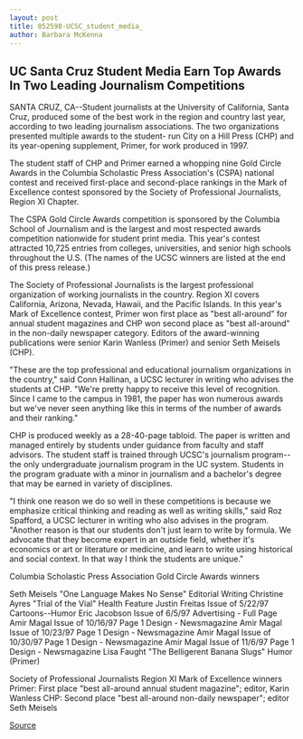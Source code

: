 ```yaml
---
layout: post
title: 052598-UCSC_student_media_
author: Barbara McKenna
---
```


## UC Santa Cruz Student Media Earn Top Awards In Two Leading Journalism Competitions

SANTA CRUZ, CA--Student journalists at the University of California, Santa Cruz, produced some of the best work in the region and country last year, according to two leading journalism associations. The two organizations presented multiple awards to the student- run City on a Hill Press (CHP) and its year-opening supplement, Primer, for work produced in 1997.

The student staff of CHP and Primer earned a whopping nine Gold Circle Awards in the Columbia Scholastic Press Association's (CSPA) national contest and received first-place and second-place rankings in the Mark of Excellence contest sponsored by the Society of Professional Journalists, Region XI Chapter.

The CSPA Gold Circle Awards competition is sponsored by the Columbia School of Journalism and is the largest and most respected awards competition nationwide for student print media. This year's contest attracted 10,725 entries from colleges, universities, and senior high schools throughout the U.S. (The names of the UCSC winners are listed at the end of this press release.)

The Society of Professional Journalists is the largest professional organization of working journalists in the country. Region XI covers California, Arizona, Nevada, Hawaii, and the Pacific Islands. In this year's Mark of Excellence contest, Primer won first place as "best all-around" for annual student magazines and CHP won second place as "best all-around" in the non-daily newspaper category. Editors of the award-winning publications were senior Karin Wanless (Primer) and senior Seth Meisels (CHP).

"These are the top professional and educational journalism organizations in the country," said Conn Hallinan, a UCSC lecturer in writing who advises the students at CHP. "We're pretty happy to receive this level of recognition. Since I came to the campus in 1981, the paper has won numerous awards but we've never seen anything like this in terms of the number of awards and their ranking."

CHP is produced weekly as a 28-40-page tabloid. The paper is written and managed entirely by students under guidance from faculty and staff advisors. The student staff is trained through UCSC's journalism program--the only undergraduate journalism program in the UC system. Students in the program graduate with a minor in journalism and a bachelor's degree that may be earned in variety of disciplines.

"I think one reason we do so well in these competitions is because we emphasize critical thinking and reading as well as writing skills," said Roz Spafford, a UCSC lecturer in writing who also advises in the program. "Another reason is that our students don't just learn to write by formula. We advocate that they become expert in an outside field, whether it's economics or art or literature or medicine, and learn to write using historical and social context. In that way I think the students are unique."

Columbia Scholastic Press Association Gold Circle Awards winners

Seth Meisels "One Language Makes No Sense" Editorial Writing Christine Ayres "Trial of the Vial" Health Feature Justin Freitas Issue of 5/22/97 Cartoons--Humor Eric Jacobson Issue of 6/5/97 Advertising - Full Page Amir Magal Issue of 10/16/97 Page 1 Design - Newsmagazine Amir Magal Issue of 10/23/97 Page 1 Design - Newsmagazine Amir Magal Issue of 10/30/97 Page 1 Design - Newsmagazine Amir Magal Issue of 11/6/97 Page 1 Design - Newsmagazine Lisa Faught "The Belligerent Banana Slugs" Humor (Primer)

Society of Professional Journalists Region XI Mark of Excellence winners Primer: First place "best all-around annual student magazine"; editor, Karin Wanless CHP: Second place "best all-around non-daily newspaper"; editor Seth Meisels

[Source](http://www1.ucsc.edu/news_events/press_releases/archive/97-98/05-98/052598-UCSC_student_media_.html "Permalink to 052598-UCSC_student_media_")